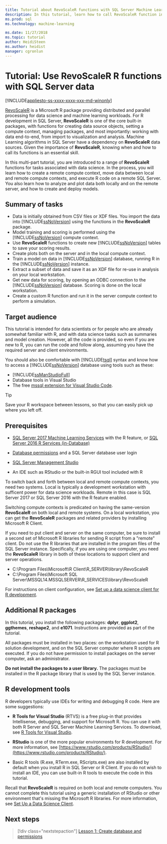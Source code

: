 ```yaml
---
title: Tutorial about RevoScaleR functions with SQL Server Machine Learning | Microsoft Docs
description: In this tutorial, learn how to call RevoScaleR function in SQL Server Machine Learning with R supported enabled.
ms.prod: sql
ms.technology: machine-learning

ms.date: 11/27/2018  
ms.topic: tutorial
author: HeidiSteen
ms.author: heidist
manager: cgronlun
---
```

# Tutorial: Use RevoScaleR R functions with SQL Server data
[!INCLUDE[appliesto-ss-xxxx-xxxx-xxx-md-winonly](../../includes/appliesto-ss-xxxx-xxxx-xxx-md-winonly.md)]

[RevoScaleR](https://docs.microsoft.com/machine-learning-server/r-reference/revoscaler/revoscaler) is a Microsoft R package providing distributed and parallel processing for data science and machine learning workloads. For R development in SQL Server, **RevoScaleR** is one of the core built-in packages, with functions for creating data source objects, setting a compute context, managing packages, and most importantly: working with data end-to-end, from import to visualization and analysis. Machine Learning algorithms in SQL Server have a dependency on **RevoScaleR** data sources. Given the importance of **RevoScaleR**, knowing when and how to call its functions is an essential skill. 

In this multi-part tutorial, you are introduced to a range of **RevoScaleR** functions for tasks associated with data science. In the process, you will learn how to create a remote compute context, move data between local and remote compute contexts, and execute R code on a remote SQL Server. You also learn how to analyze and plot data both locally and on the remote server, and how to create and deploy models.

## Summary of tasks

+ Data is initially obtained from CSV files or XDF files. You import the data into [!INCLUDE[ssNoVersion](../../includes/ssnoversion-md.md)] using the functions in the **RevoScaleR** package.
+ Model training and scoring is performed using the [!INCLUDE[ssNoVersion](../../includes/ssnoversion-md.md)] compute context. 
+ Use **RevoScaleR** functions to create new [!INCLUDE[ssNoVersion](../../includes/ssnoversion-md.md)] tables to save your scoring results.
+ Create plots both on the server and in the local compute context.
+ Train a model on data in [!INCLUDE[ssNoVersion](../../includes/ssnoversion-md.md)] database, running R in the [!INCLUDE[ssNoVersion](../../includes/ssnoversion-md.md)] instance.
+ Extract a subset of data and save it as an XDF file for re-use in analysis on your local workstation.
+ Get new data for scoring, by opening an ODBC connection to the [!INCLUDE[ssNoVersion](../../includes/ssnoversion-md.md)] database. Scoring is done on the local workstation.
+ Create a custom R function and run it in the server compute context to perform a simulation.

## Target audience

This tutorial is intended for data scientists or for people who are already somewhat familiar with R, and with data science tasks such as summaries and model creation. However, all the code is provided, so even if you are new to R, you can run the code and follow along, assuming you have the required server and client environments.

You should also be comfortable with [!INCLUDE[tsql](../../includes/tsql-md.md)] syntax and know how to access a [!INCLUDE[ssNoVersion](../../includes/ssnoversion-md.md)] database using tools such as these:

+ [!INCLUDE[ssManStudioFull](../../includes/ssmanstudiofull-md.md)] 
+ Database tools in Visual Studio 
+ The free [mssql extension for Visual Studio Code](https://docs.microsoft.com/sql/linux/sql-server-linux-develop-use-vscode).
  
> [!TIP]
> Save your R workspace between lessons, so that you can easily pick up where you left off.

## Prerequisites

+ [SQL Server 2017 Machine Learning Services](../install/sql-machine-learning-services-windows-install.md) with the R feature, or [SQL Server 2016 R Services (in-Database)](../install/sql-r-services-windows-install.md)
  
+ [Database permissions](../security/user-permission.md) and a SQL Server database user login

+ [SQL Server Management Studio](https://docs.microsoft.com/sql/ssms/download-sql-server-management-studio-ssms)

+ An IDE such as RStudio or the built-in RGUI tool included with R

To switch back and forth between local and remote compute contexts, you need two systems. Local is typically a development workstation with sufficent power for data science workloads. Remote in this case is SQL Server 2017 or SQL Server 2016 with the R feature enabled. 

Switching compute contexts is predicated on having the same-version **RevoScaleR** on both local and remote systems. On a local workstation, you can get the **RevoScaleR** packages and related providers by installing Microsoft R Client.

If you need to put client and server on the same computer, be sure to install a second set of Microsoft R libraries for sending R script from a "remote" client. Do not use the R libraries that are installed in the program files of the SQL Server instance. Specifically, if you are using one computer, you need the **RevoScaleR** library in both of these locations to support client and server operations.

+ C:\Program Files\Microsoft\R Client\R_SERVER\library\RevoScaleR 
+ C:\Program Files\Microsoft SQL Server\MSSQL14.MSSQLSERVER\R_SERVICES\library\RevoScaleR

For instructions on client configuration, see [Set up a data science client for R development](../r/set-up-a-data-science-client.md).

<a name="add-packages"></a>

## Additional R packages
  
In this tutorial, you install the following packages: **dplyr**, **ggplot2**, **ggthemes**, **reshape2**, and **e1071**. Instructions are provided as part of the tutorial.
  
All packages must be installed in two places: on the workstation used for R solution development, and on the SQL Server computer where R scripts are executed. If you do not have permission to install packages on the server computer, ask an administrator. 

**Do not install the packages to a user library.** The packages must be installed in the R package library that is used by the SQL Server instance.

## R development tools

R developers typically use IDEs for writing and debugging R code. Here are some suggestions:

- **R Tools for Visual Studio** (RTVS) is a free plug-in that provides Intellisense, debugging, and support for Microsoft R. You can use it with both R Server and SQL Server Machine Learning Services. To download, see [R Tools for Visual Studio](https://www.visualstudio.com/vs/rtvs/).

- **RStudio** is one of the more popular environments for R development. For more information, see [https://www.rstudio.com/products/RStudio/](https://www.rstudio.com/products/RStudio/).

- Basic R tools (R.exe, RTerm.exe, RScripts.exe) are also installed by default when you install R in SQL Server or R Client. If you do not wish to install an IDE, you can use built-in R tools to execute the code in this tutorial.

Recall that **RevoScaleR** is required on both local and remote computers. You cannot complete this tutorial using a generic installation of RStudio or other environment that's missing the Microsoft R libraries. For more information, see [Set Up a Data Science Client](../r/set-up-a-data-science-client.md).

## Next steps

> [!div class="nextstepaction"]
> [Lesson 1: Create database and permissions](deepdive-work-with-sql-server-data-using-r.md)